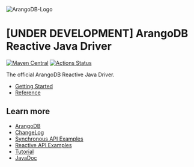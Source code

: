 ![ArangoDB-Logo](https://docs.arangodb.com/assets/arangodb_logo_2016_inverted.png)

# [UNDER DEVELOPMENT] ArangoDB Reactive Java Driver

[![Maven Central](https://maven-badges.herokuapp.com/maven-central/com.arangodb/arangodb-java-reactive-driver/badge.svg)](https://maven-badges.herokuapp.com/maven-central/com.arangodb/arangodb-java-reactive-driver)
[![Actions Status](https://github.com/arangodb/arangodb-java-reactive-driver/workflows/Java%20CI/badge.svg)](https://github.com/arangodb/arangodb-java-reactive-driver/actions)

The official ArangoDB Reactive Java Driver.

- [Getting Started](docs/Drivers/Java/GettingStarted/README.md)
- [Reference](docs/Drivers/Java/Reference/README.md)

## Learn more

- [ArangoDB](https://www.arangodb.com/)
- [ChangeLog](ChangeLog.md)
- [Synchronous API Examples](src/test/java/com/arangodb/example/sync)
- [Reactive API Examples](src/test/java/com/arangodb/example/reactive)
- [Tutorial](https://www.arangodb.com/tutorials/)
- [JavaDoc](http://arangodb.github.io/arangodb-java-reactive-driver/javadoc-0_0)
